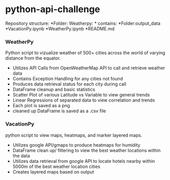 # python-api-challenge

Repository structure:
*Folder: Weatherpy:
      * contains:
          *Folder:output_data
          *VacationPy.ipynb
          *WeatherPy.ipynb
*README.md

### WeatherPy 

Python script to vizualize weather of 500+ cities across the world of varying distance from the equator.
* Utilizes API Calls from OpenWeatherMap API to call and retrieve weather data 
* Contains Exception Handling for any cities not found
* Produces data retrieval status for each city during call 
* DataFrame cleanup and basic statistics 
* Scatter Plot of various Latitude vs Variable to view general trends
* Linear Regressions of separated data to view correlation and trends
* Each plot is saved as a png 
* cleaned up DataFrame is saved as a .csv file 

### VacationPy 

python script to view maps, heatmaps, and marker layered maps.
* Utilizes google API/gmaps to produce heatmaps for humidity 
* DataFrame clean up/ filtering to view the best weather locations within the data 
* Utilizes data retrieval from google API to locate hotels nearby within 5000m of the best weather location cities 
* Creates layered maps based on output
